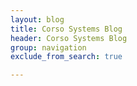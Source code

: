 ```yaml
---
layout: blog
title: Corso Systems Blog
header: Corso Systems Blog
group: navigation
exclude_from_search: true

---
```


